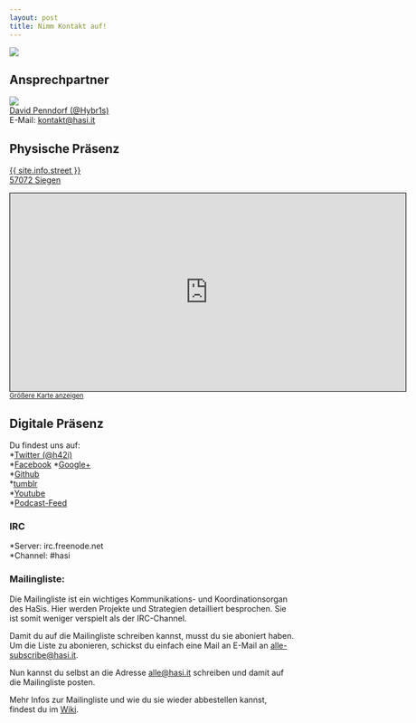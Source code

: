 ```yaml
---
layout: post
title: Nimm Kontakt auf!
---
```

![](/images/pixelhasi-text-weiß-200px.png)  

## Ansprechpartner
![](/images/180px-Der_Hybr1s.jpg)  
[David Penndorf (@Hybr1s)](http://hasi.it/wiki/Benutzer:Hybr1s)  
E-Mail: <a href="mailto:kontakt@hasi.it">kontakt@hasi.it</a>

## Physische Präsenz
 <a href="http://www.openstreetmap.org/?lat=50.8690655&lon=8.0046585&zoom=18&layers=M&mlat=50.86921&mlon=8.00490" target="_blank">{{ site.info.street }} <br /> 57072 Siegen </a>  
  
<iframe width="700" height="350" frameborder="0" scrolling="no" marginheight="0" marginwidth="0" src="http://www.openstreetmap.org/export/embed.html?bbox=8.00375,50.86801,8.00722,50.8698&amp;layer=mapnik&amp;marker=50.86918,8.00489" style="border: 1px solid black"></iframe><br /><small><a href="http://www.openstreetmap.org/?lat=50.868905&amp;lon=8.005485&amp;zoom=18&amp;layers=M&amp;mlat=50.86918&amp;mlon=8.00489">Gr&#246;&#223;ere Karte anzeigen</a></small>

 
## Digitale Präsenz
Du findest uns auf:  
*[Twitter (@h42i)](http://twitter.com/h42i)  
*[Facebook](https://www.facebook.com/pages/H42i/205372236255814)   *[Google+](https://plus.google.com/110841244355299176140/posts)  
*[Github](https://www.github.com/h42i)  
*[tumblr](http://h42i.tumblr.com/)  
*[Youtube]()  
*[Podcast-Feed](http://hasi.it/episodes.mp3.rss)

### IRC
*Server: irc.freenode.net  
*Channel: #hasi

### Mailingliste:
Die Mailingliste ist ein wichtiges Kommunikations- und Koordinationsorgan des HaSis. Hier werden Projekte und Strategien detailliert besprochen. Sie ist somit weniger verspielt als der IRC-Channel.  

Damit du auf die Mailingliste schreiben kannst, musst du sie aboniert haben. Um die Liste zu abonieren, schickst du einfach eine Mail an E-Mail an <a href="mailto:alle-subscribe@hasi.it"><alle-subscribe@hasi.it></a>.   

Nun kannst du selbst an die Adresse <a href="mailto:alle@hasi.it"><alle@hasi.it></a> schreiben und damit auf die Mailingliste posten.  

Mehr Infos zur Mailingliste und wie du sie wieder abbestellen kannst, findest du im [Wiki](http://hasi.it/wiki/Mailingliste).